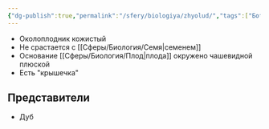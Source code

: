 ```yaml
---
{"dg-publish":true,"permalink":"/sfery/biologiya/zhyolud/","tags":["Ботаника"]}
---
```


- Околоплодник кожистый
- Не срастается с [[Сферы/Биология/Семя\|семенем]]
- Основание [[Сферы/Биология/Плод\|плода]] окружено чашевидной плюской 
- Есть "крышечка"
## Представители
- Дуб 